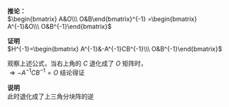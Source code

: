 **推论：**  
$\begin{bmatrix}  
A&O\\\  
O&B\end{bmatrix}^{-1}  
=\begin{bmatrix}  
A^{-1}&O\\\  
O&B^{-1}\end{bmatrix}$  
  
**证明**  
$H^{-1}=\begin{bmatrix}  
A^{-1}&-A^{-1}CB^{-1}\\\  
O&B^{-1}\end{bmatrix}$  
  
观察上述公式，当右上角的 $C$ 退化成了 $O$ 矩阵时，  
$\Rightarrow -A^{-1}CB^{-1}=O$  结论得证  
  
**说明**  
此时退化成了上三角分块阵的逆  
